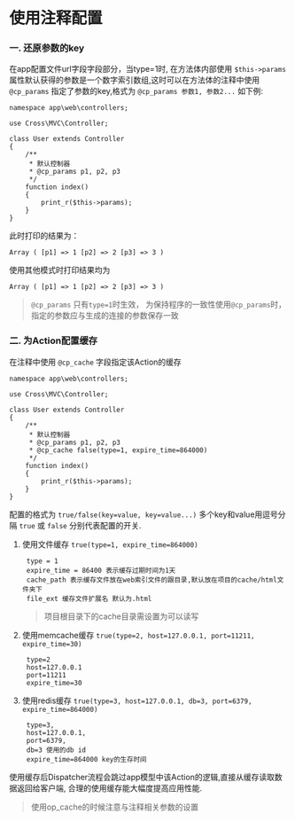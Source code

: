 # 使用注释配置

### 一. 还原参数的key

在app配置文件url字段字段部分，当type=1时, 在方法体内部使用 `$this->params` 属性默认获得的参数是一个数字索引数组,这时可以在方法体的注释中使用 `@cp_params` 指定了参数的key,格式为 `@cp_params 参数1, 参数2...` 如下例:

 	namespace app\web\controllers;

	use Cross\MVC\Controller;
	
	class User extends Controller
	{
	    /**
	     * 默认控制器
	     * @cp_params p1, p2, p3
	     */
		function index()
		{
			print_r($this->params);
		}
	}
	
此时打印的结果为：
	
	Array ( [p1] => 1 [p2] => 2 [p3] => 3 ) 
	
使用其他模式时打印结果均为

	Array ( [p1] => 1 [p2] => 2 [p3] => 3 ) 

>`@cp_params` 只有`type=1`时生效， 为保持程序的一致性使用`@cp_params`时，指定的参数应与生成的连接的参数保存一致 

### 二. 为Action配置缓存

在注释中使用 `@cp_cache` 字段指定该Action的缓存

 	namespace app\web\controllers;

	use Cross\MVC\Controller;
	
	class User extends Controller
	{
	    /**
	     * 默认控制器
	     * @cp_params p1, p2, p3
	     * @cp_cache false(type=1, expire_time=864000)
	     */
		function index()
		{
			print_r($this->params);
		}
	}

配置的格式为 `true/false(key=value, key=value...)` 多个key和value用逗号分隔 `true` 或 `false` 分别代表配置的开关.

1. 使用文件缓存 `true(type=1, expire_time=864000)`

		type = 1
		expire_time = 86400 表示缓存过期时间为1天
		cache_path 表示缓存文件放在web索引文件的跟目录,默认放在项目的cache/html文件夹下
		file_ext 缓存文件扩展名 默认为.html
	
	>项目根目录下的cache目录需设置为可以读写

2. 使用memcache缓存 `true(type=2, host=127.0.0.1, port=11211, expire_time=30)`
				
		type=2
		host=127.0.0.1
		port=11211
		expire_time=30

3. 使用redis缓存 `true(type=3, host=127.0.0.1, db=3, port=6379, expire_time=864000)`

		type=3, 
		host=127.0.0.1, 
		port=6379, 
		db=3 使用的db id
		expire_time=864000 key的生存时间

使用缓存后Dispatcher流程会跳过app模型中该Action的逻辑,直接从缓存读取数据返回给客户端, 合理的使用缓存能大幅度提高应用性能.

>使用op_cache的时候注意与注释相关参数的设置